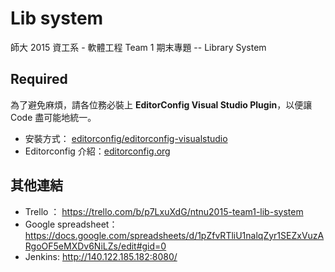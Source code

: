 # Lib system
師大 2015 資工系 - 軟體工程 Team 1 期末專題 -- Library System

## Required
為了避免麻煩，請各位務必裝上 **EditorConfig Visual Studio Plugin**，以便讓 Code 盡可能地統一。

- 安裝方式： [editorconfig/editorconfig-visualstudio](https://github.com/editorconfig/editorconfig-visualstudio#installing)
- Editorconfig 介紹：[editorconfig.org](http://editorconfig.org/)

## 其他連結

- Trello ： <https://trello.com/b/p7LxuXdG/ntnu2015-team1-lib-system>
- Google spreadsheet：https://docs.google.com/spreadsheets/d/1pZfvRTliU1nalqZyr1SEZxVuzARgoOF5eMXDv6NiLZs/edit#gid=0
- Jenkins: http://140.122.185.182:8080/
